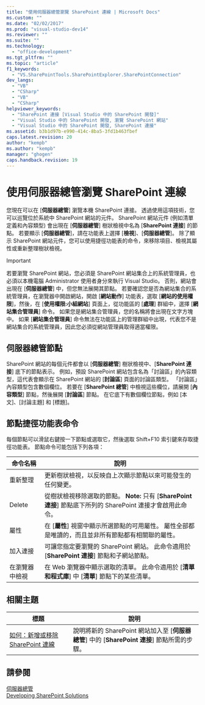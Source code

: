 ```yaml
---
title: "使用伺服器總管瀏覽 SharePoint 連線 | Microsoft Docs"
ms.custom: ""
ms.date: "02/02/2017"
ms.prod: "visual-studio-dev14"
ms.reviewer: ""
ms.suite: ""
ms.technology: 
  - "office-development"
ms.tgt_pltfrm: ""
ms.topic: "article"
f1_keywords: 
  - "VS.SharePointTools.SharePointExplorer.SharePointConnection"
dev_langs: 
  - "VB"
  - "CSharp"
  - "VB"
  - "CSharp"
helpviewer_keywords: 
  - "SharePoint 連接 [Visual Studio 中的 SharePoint 開發]"
  - "Visual Studio 中的 SharePoint 開發, 瀏覽 SharePoint 網站"
  - "Visual Studio 中的 SharePoint 開發, SharePoint 連接"
ms.assetid: b3b1d97b-e990-414c-8ba5-3fd1b463fbef
caps.latest.revision: 20
author: "kempb"
ms.author: "kempb"
manager: "ghogen"
caps.handback.revision: 19
---
```

# 使用伺服器總管瀏覽 SharePoint 連線
  您現在可以在 \[**伺服器總管**\] 瀏覽本機 SharePoint 連接。  透過使用這項技術，您可以巡覽位於系統中 SharePoint 網站的元件。  SharePoint 網站元件 \(例如清單定義和內容類型\) 會出現在 \[**伺服器總管**\] 樹狀檢視中名為 \[**SharePoint 連接**\] 的節點。  若要顯示 \[**伺服器總管**\]，請在功能表上選擇 \[**檢視**\]、\[**伺服器總管**\]。  除了顯示 SharePoint 網站元件，您可以使用捷徑功能表的命令，來移除項目、檢視其屬性或重新整理樹狀檢視。  
  
> [!IMPORTANT]  
>  若要瀏覽 SharePoint 網站，您必須是 SharePoint 網站集合上的系統管理員，也必須以本機電腦 Administrator 使用者身分來執行 Visual Studio。  否則，網站會出現在 \[**伺服器總管**\] 中，但您無法展開其節點。  若要確認您是否為網站集合的系統管理員，在瀏覽器中開啟網站，開啟 \[**網站動作**\] 功能表，選取 \[**網站的使用權限**\]，然後，在 \[**使用權限:小組網站**\] 頁面上，從功能區的 \[**處理**\] 群組中，選擇 \[**網站集合管理員**\] 命令。  如果您是網站集合管理員，您的名稱將會出現在文字方塊中。  如果 \[**網站集合管理員**\] 命令無法在功能區上的管理群組中出現，代表您不是網站集合的系統管理員，因此您必須從網站管理員取得適當權限。  
  
## 伺服器總管節點  
 SharePoint 網站的每個元件都會以 \[**伺服器總管**\] 樹狀檢視中、\[**SharePoint 連接**\] 底下的節點表示。  例如，預設 SharePoint 網站包含名為「討論區」的內容類型，這代表會顯示在 SharePoint 網站的 \[**討論區**\] 頁面的討論區類型。  「討論區」內容類型包含數個欄位。  若要在 \[**SharePoint 總管**\] 中檢視這些欄位，請展開 \[**內容類型**\] 節點，然後展開 \[**討論區**\] 節點。  在它底下有數個欄位節點，例如 \[本文\]、\[討論主題\] 和 \[標題\]。  
  
## 節點捷徑功能表命令  
 每個節點可以滑鼠右鍵按一下節點或選取它，然後選取 Shift\+F10 索引鍵來存取捷徑功能表。  節點命令可能包括下列各項：  
  
|命令名稱|說明|  
|----------|--------|  
|重新整理|更新樹狀檢視，以反映自上次顯示節點以來可能發生的任何變更。|  
|Delete|從樹狀檢視移除選取的節點。 **Note:**  只有 \[**SharePoint 連接**\] 節點底下所列的 SharePoint 連接才會啟用此命令。|  
|屬性|在 \[**屬性**\] 視窗中顯示所選節點的可用屬性。  屬性全部都是唯讀的，而且並非所有節點都有相關聯的屬性。|  
|加入連接|可讓您指定要瀏覽的 SharePoint 網站。  此命令適用於 \[**SharePoint 連接**\] 節點和子網站節點。|  
|在瀏覽器中檢視|在 Web 瀏覽器中顯示選取的清單。  此命令適用於 \[**清單和程式庫**\] 中 \[**清單**\] 節點下的某些清單。|  
  
## 相關主題  
  
|標題|說明|  
|--------|--------|  
|[如何：新增或移除 SharePoint 連線](../sharepoint/how-to-add-or-remove-sharepoint-connections.md)|說明將新的 SharePoint 網站加入至 \[**伺服器總管**\] 中的 \[**SharePoint 連接**\] 節點所需的步驟。|  
  
## 請參閱  
 [伺服器總管](http://msdn.microsoft.com/library/4ea29b3b-bbb2-45e4-9082-eaf635c41c4d)   
 [Developing SharePoint Solutions](../sharepoint/developing-sharepoint-solutions.md)  
  
  